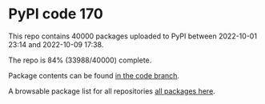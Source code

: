 # PyPI code 170

This repo contains 40000 packages uploaded to PyPI between 
2022-10-01 23:14 and 2022-10-09 17:38.

The repo is 84% (33988/40000) complete.

Package contents can be found [in the code branch](https://github.com/pypi-data/pypi-mirror-170/tree/code/packages).

A browsable package list for all repositories [all packages here](https://pypi-data.github.io/website/repositories/pypi-mirror-170).


